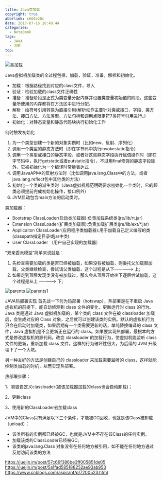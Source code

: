 ```yaml
---
title: Java类加载
copyright: true
abbrlink: c664e20c
date: 2017-07-16 16:49:44
categories:
  - NoteBook
tags:
  - JAVA
  - JVM
top: 
---
```


![类加载](load.jpg)

Java虚拟机加载类的全过程包括，加载，验证，准备，解析和初始化。
<!-- more -->

- 加载：根据路径找到对应的class文件，导入
- 验证：检验加载的class文件正确性
- 准备：准备阶段是正式为类变量分配内存并设置类变量初始值的阶段，这些变量所使用的内存都将在方法区中进行分配。
- 解析：给符号引用转换为直接引用(解析动作主要针对类或接口、字段、类方法、接口方法、方法类型、方法句柄和调用点限定符7类符号引用进行。)
- 初始化：对静态变量和静态代码块执行初始化工作



何时触发初始化

1. 为一个类型创建一个新的对象实例时（比如new、反射、序列化）
2. 调用一个类型的静态方法时（即在字节码中执行invokestatic指令）
3. 调用一个类型或接口的静态字段，或者对这些静态字段执行赋值操作时（即在字节码中，执行getstatic或者putstatic指令），不过用final修饰的静态字段除外，它被初始化为一个编译时常量表达式
4. 调用JavaAPI中的反射方法时（比如调用java.lang.Class中的方法，或者java.lang.reflect包中其他类的方法）
5. 初始化一个类的派生类时（Java虚拟机规范明确要求初始化一个类时，它的超类必须提前完成初始化操作，接口例外）
6. JVM启动包含main方法的启动类时。

类加载器：

- Bootstrap ClassLoader(启动类加载器):负责加载系统类(jre/lib/rt.jar)
- Extension ClassLoader(扩展类加载器):负责加载扩展类(jre/lib/ext/*.jar)
- Applicaiton ClassLoader(应用程序类加载器):用于加载自己定义编写的类(classpath指定目录或jar中类)
- User ClassLoader （用户自己实现的加载器）

“双亲委派模型”简单来说就是：

1. 先检查需要加载的类是否已经被加载，如果没有被加载，则委托父加载器加载，父类继续检查，尝试请父类加载，这个过程是从下-------> 上;
2. 如果走到顶层发现类没有被加载过，那么会从顶层开始往下逐层尝试加载，这个过程是从上 ------> 下;

![parents](parents.jpg)
![parents1](parents1.jpg)

JAVA热部署实现
首先谈一下何为热部署（hotswap），热部署是在不重启 Java 虚拟机的前提下，能自动侦测到 class 文件的变化，更新运行时 class 的行为。Java 类是通过 Java 虚拟机加载的，某个类的 class 文件在被 classloader 加载后，会生成对应的 Class 对象，之后就可以创建该类的实例。默认的虚拟机行为只会在启动时加载类，如果后期有一个类需要更新的话，单纯替换编译的 class 文件，Java 虚拟机是不会更新正在运行的 class。如果要实现热部署，最根本的方式是修改虚拟机的源代码，改变 classloader 的加载行为，使虚拟机能监听 class 文件的更新，重新加载 class 文件，这样的行为破坏性很大，为后续的 JVM 升级埋下了一个大坑。

另一种友好的方法是创建自己的 classloader 来加载需要监听的 class，这样就能控制类加载的时机，从而实现热部署。 

 热部署步骤：

1、销毁自定义classloader(被该加载器加载的class也会自动卸载)；

2、更新class

3、使用新的ClassLoader去加载class 

JVM中的Class只有满足以下三个条件，才能被GC回收，也就是该Class被卸载（unload）：

   - 该类所有的实例都已经被GC，也就是JVM中不存在该Class的任何实例。
   - 加载该类的ClassLoader已经被GC。
   - 该类的java.lang.Class 对象没有在任何地方被引用，如不能在任何地方通过反射访问该类的方法
   
   
   
   
https://juejin.im/post/57c66f386be3ff005851de05
https://juejin.im/post/5a1fad585188252ae93ab953
https://www.cnblogs.com/aspirant/p/7200523.html